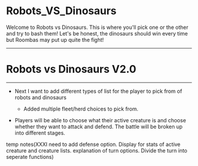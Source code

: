 # Robots_VS_Dinosaurs

Welcome to Robots vs Dinosaurs. This is where you'll pick one or the other and try to bash them! Let's be honest, the dinosaurs should win every time but Roombas may put up quite the fight!

---

# Robots vs Dinosaurs V2.0

---

- Next I want to add different types of list for the player to pick from of robots and dinosaurs

  - Added multiple fleet/herd choices to pick from.

- Players will be able to choose what their active creature is and choose whether they want to attack and defend. The battle will be broken up into different stages.

temp notes(XXXI need to add defense option. Display for stats of active creature and creature lists. explanation of turn options. Divide the turn into seperate functions)
